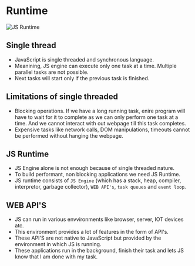 # Runtime

![JS Runtime](https://media.licdn.com/dms/image/v2/D5612AQHGplUj-OrcUA/article-cover_image-shrink_720_1280/article-cover_image-shrink_720_1280/0/1697205254428?e=1738195200&v=beta&t=dZ6hWZcwXopjNBkTZTw-HGYcXqMqsTdKBRQQLRZzzS0)

## Single thread

- JavaScript is single threaded and synchronous language.
- Meanining, JS engine can execute only one task at a time. Multiple parallel tasks are not possible.
- Next tasks will start only if the previous task is finished.

## Limitations of single threaded

- Blocking operations. If we have a long running task, enire program will have to wait for it to complete as we can only perform one task at a time. And we cannot interact with out webpage till this task completes.
- Expensive tasks like network calls, DOM manipulations, timeouts cannot be performed without hanging the webpage.


## JS Runtime

- JS Engine alone is not enough because of single threaded nature.
- To build performant, non blocking applications we need JS Runtime.
- JS runtime consists of `JS Engine` (which has a stack, heap, compiler, interpretor, garbage collector), `WEB API's`, `task queues` and `event loop`.


## WEB API'S

- JS can run in various envvironments like browser, server, IOT devices atc.
- This environment provides a lot of features in the form of API's.
- These API'S are not native to JavaScript but provided by the environment in which JS is running.
- These applications run in the background, finish their task and lets JS know that I am done with my task.
